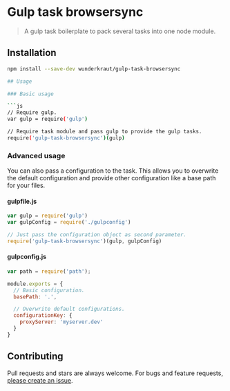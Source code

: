 Gulp task browsersync
=================

> A gulp task boilerplate to pack several tasks into one node module.

## Installation
```sh
npm install --save-dev wunderkraut/gulp-task-browsersync

## Usage

### Basic usage

```js
// Require gulp.
var gulp = require('gulp')

// Require task module and pass gulp to provide the gulp tasks.
require('gulp-task-browsersync')(gulp)
```

### Advanced usage
You can also pass a configuration to the task. This allows you to overwrite the default configuration and provide other configuration like a base path for your files.

#### gulpfile.js
```js
var gulp = require('gulp')
var gulpConfig = require('./gulpconfig')

// Just pass the configuration object as second parameter.
require('gulp-task-browsersync')(gulp, gulpConfig)
```

#### gulpconfig.js
```js
var path = require('path');

module.exports = {
  // Basic configuration.
  basePath: '.',

  // Overwrite default configurations.
  configurationKey: {
    proxyServer: 'myserver.dev'
  }
}
```

## Contributing

Pull requests and stars are always welcome. For bugs and feature requests, [please create an issue](https://github.com/wunderkraut/gulp-task-browsersync/issues/new).

